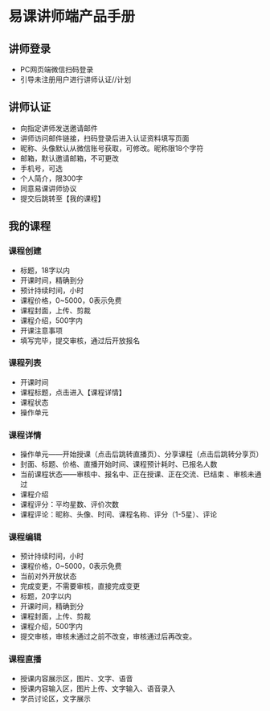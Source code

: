 # 易课讲师端产品手册

## 讲师登录

- PC网页端微信扫码登录
- 引导未注册用户进行讲师认证//计划

## 讲师认证

- 向指定讲师发送邀请邮件
- 讲师访问邮件链接，扫码登录后进入认证资料填写页面
- 昵称、头像默认从微信账号获取，可修改。昵称限18个字符
- 邮箱，默认邀请邮箱，不可更改
- 手机号，可选
- 个人简介，限300字
- 同意易课讲师协议
- 提交后跳转至【我的课程】

## 我的课程

### 课程创建

- 标题，18字以内
- 开课时间，精确到分
- 预计持续时间，小时
- 课程价格，0~5000，0表示免费
- 课程封面，上传、剪裁
- 课程介绍，500字内
- 开课注意事项
- 填写完毕，提交审核，通过后开放报名

### 课程列表

- 开课时间
- 课程标题，点击进入【课程详情】
- 课程状态
- 操作单元

### 课程详情
 
* 操作单元——开始授课（点击后跳转直播页）、分享课程（点击后跳转分享页） 
* 封面、标题、价格、直播开始时间、课程预计耗时、已报名人数 
* 当前课程状态——审核中、报名中、正在授课、正在交流、已结束 、审核未通过
* 课程介绍  
* 课程评分：平均星数、评价次数 
* 课程评论：昵称、头像、时间、课程名称、评分（1-5星）、评论

### 课程编辑
- 预计持续时间，小时
- 课程价格，0~5000，0表示免费
- 当前对外开放状态
- 完成变更，不需要审核，直接完成变更
- 标题，20字以内
- 开课时间，精确到分
- 课程封面，上传、剪裁
- 课程介绍，500字内
- 提交审核，审核未通过之前不改变，审核通过后再改变。

### 课程直播
- 授课内容展示区，图片、文字、语音
- 授课内容输入区，图片上传、文字输入、语音录入
- 学员讨论区，文字展示